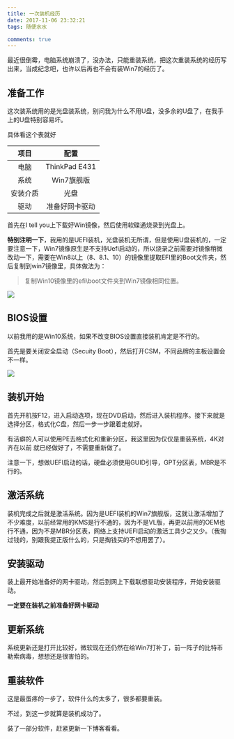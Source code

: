 ```yaml
---
title: 一次装机经历
date: 2017-11-06 23:32:21
tags: 随便水水

comments: true
---
```


最近很倒霉，电脑系统崩溃了，没办法，只能重装系统，把这次重装系统的经历写出来，当成纪念吧，也许以后再也不会有装Win7的经历了。

<!-- more -->

## 准备工作

这次装系统用的是光盘装系统，别问我为什么不用U盘，没多余的U盘了，在我手上的U盘特别容易坏。

具体看这个表就好

|   项目  |   配置  |
|:-----:|:-----:|
|   电脑  |   ThinkPad E431   |
|   系统  |   Win7旗舰版 |
|   安装介质    |   光盘  |
|   驱动  |   准备好网卡驱动 |

首先在I tell you上下载好Win镜像，然后使用软碟通烧录到光盘上。

**特别注明一下**，我用的是UEFI装机，光盘装机无所谓，但是使用U盘装机的，一定要注意一下，Win7镜像原生是不支持Uefi启动的，所以烧录之前需要对镜像稍微改动一下，需要在Win8以上（8、8.1、10）的镜像里提取EFI里的Boot文件夹，然后复制到win7镜像里，具体做法为：

> 复制Win10镜像里的efi\boot文件夹到Win7镜像相同位置。

![](https://i.loli.net/2017/11/07/5a0088c23365f.png)

## BIOS设置

以前我用的是Win10系统，如果不改变BIOS设置直接装机肯定是不行的。

首先是要关闭安全启动（Secuity Boot），然后打开CSM，不同品牌的主板设置会不一样。

![](https://i.loli.net/2017/11/07/5a008c1b2de14.jpg)

## 装机开始

首先开机按F12，进入启动选项，现在DVD启动，然后进入装机程序。接下来就是选择分区，格式化C盘，然后一步一步跟着走就好。

有洁癖的人可以使用PE去格式化和重新分区，我这里因为仅仅是重装系统，4K对齐在以前 就已经做好了，不需要重新做了。

注意一下，想做UEFI启动的话，硬盘必须使用GUID引导，GPT分区表，MBR是不行的。

##  激活系统

装机完成之后就是激活系统。因为是UEFI装机的Win7旗舰版，这就让激活增加了不少难度，以前经常用的KMS是行不通的，因为不是VL版，再更以前用的OEM也行不通，因为不是MBR分区表，网络上支持UEFI启动的激活工具少之又少。（我掏过钱的，别跟我提正版什么的，只是掏钱买的不想用罢了）。

## 安装驱动

装上最开始准备好的网卡驱动，然后到网上下载联想驱动安装程序，开始安装驱动。

**一定要在装机之前准备好网卡驱动**

## 更新系统

系统更新还是打开比较好，微软现在还仍然在给Win7打补丁，前一阵子的比特币勒索病毒，想想还是很害怕的。

## 重装软件

这是最蛋疼的一步了，软件什么的太多了，很多都要重装。

不过，到这一步就算是装机成功了。

装了一部分软件，赶紧更新一下博客看看。